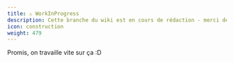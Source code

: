 ```yaml
---
title: ⚠️ WorkInProgress
description: Cette branche du wiki est en cours de rédaction - merci de votre compréhension...
icon: construction
weight: 479
---
```


Promis, on travaille vite sur ça :D